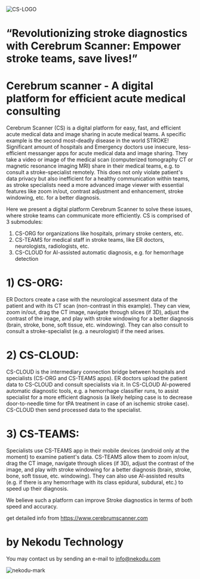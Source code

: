 ![CS-LOGO](https://github.com/cihangoksu/cerebrum-scanner/assets/58362107/ce15b97d-1d83-43c4-b032-b6ad05136df4)

# “Revolutionizing stroke diagnostics with Cerebrum Scanner: Empower stroke teams, save lives!”

# Cerebrum scanner - A digital platform for efficient acute medical consulting
Cerebrum Scanner (CS) is a digital platform for easy, fast, and efficient acute medical data and image sharing in acute medical teams. A specific example is the second most-deadly disease in the world STROKE! Significant amount of hospitals and Emergency doctors use insecure, less-efficient messanger apps for acute medical data and image sharing. They take a video or image of the medical scan (computerized tomography CT or magnetic resonance imaging MRI) share in their medical teams, e.g. to consult a stroke-specialist remotely. This does not only violate patient's data privacy but also inefficient for a healthy communication within teams, as stroke specialists need a more advanced image viewer with essential features like zoom in/out, contrast adjustment and enhancement, stroke windowing, etc. for a better diagnosis.

Here we present a digital platform Cerebrum Scanner to solve these issues, where stroke teams can communicate more efficiently. 
CS is comprised of 3 submodules:

1) CS-ORG for organizations like hospitals, primary stroke centers, etc.
2) CS-TEAMS for medical staff in stroke teams, like ER doctors, neurologists, radiologists, etc.
3) CS-CLOUD for AI-assisted automatic diagnosis, e.g. for hemorrhage detection

# 1) CS-ORG:
ER Doctors create a case with the neurological assesment data of the patient and with its CT scan (non-contrast in this example). They can view, zoom in/out, drag the CT image, navigate through slices (if 3D), adjust the contrast of the image, and play with stroke windowing for a better diagnosis (brain, stroke, bone, soft tissue, etc. windowing). They can also consult to consult a stroke-specialist (e.g. a neurologist) if the need arises.

# 2) CS-CLOUD:
CS-CLOUD is the intermediary connection bridge between hospitals and specialists (CS-ORG and CS-TEAMS apps). ER doctors upload the patient data to CS-CLOUD and consult specialists via it. In CS-CLOUD AI-powered automatic diagnostic tools, e.g. a hemorrhage classifier runs, to assist specialist for a more efficient diagnosis (a likely helping case is to decrease door-to-needle time for tPA treatment in case of an ischemic stroke case). CS-CLOUD then send processed data to the specialist.

# 3) CS-TEAMS:
Specialists use CS-TEAMS app in their mobile devices (android only at the moment) to examine patient's data. CS-TEAMS allow them to zoom in/out, drag the CT image, navigate through slices (if 3D), adjust the contrast of the image, and play with stroke windowing for a better diagnosis (brain, stroke, bone, soft tissue, etc. windowing). They can also use AI-assisted results (e.g. if there is any hemorrhage with its class epidural, subdural, etc.) to speed up their diagnosis.

We believe such a platform can improve Stroke diagnostics in terms of both speed and accuracy.

get detailed info from
https://www.cerebrumscanner.com


# by Nekodu Technology
You may contact us by sending an e-mail to info@nekodu.com

![nekodu-mark](https://github.com/cihangoksu/cerebrum-scanner/assets/58362107/63003d8a-ba48-4260-9a5f-8a4364b31aec)
